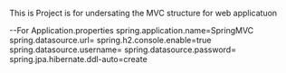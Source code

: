 This is Project is for undersating the MVC structure for web applicatuon 

--For Application.properties
spring.application.name=SpringMVC
spring.datasource.url=
spring.h2.console.enable=true
spring.datasource.username=
spring.datasource.password=
spring.jpa.hibernate.ddl-auto=create

